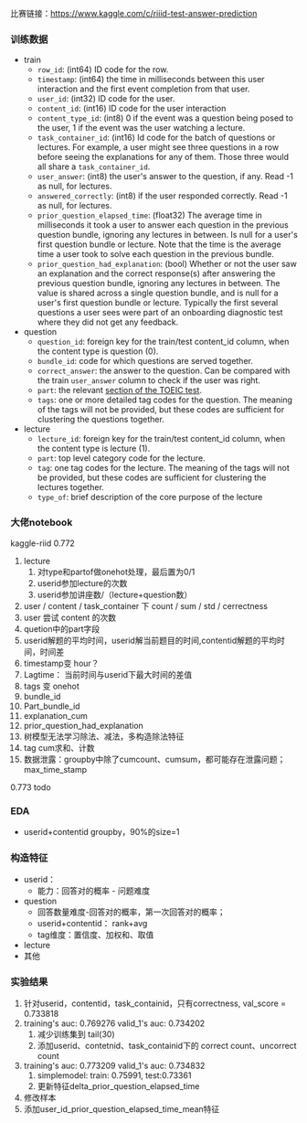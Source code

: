 比赛链接：https://www.kaggle.com/c/riiid-test-answer-prediction

### 训练数据

+ train
  + `row_id`: (int64) ID code for the row.
  + `timestamp`: (int64) the time in milliseconds between this user interaction and the first event completion from that user.
  + `user_id`: (int32) ID code for the user.
  + `content_id`: (int16) ID code for the user interaction
  + `content_type_id`: (int8) 0 if the event was a question being posed to the user, 1 if the event was the user watching a lecture.
  + `task_container_id`: (int16) Id code for the batch of questions or lectures. For example, a user might see three questions in a row before seeing the explanations for any of them. Those three would all share a `task_container_id`.
  + `user_answer`: (int8) the user's answer to the question, if any. Read -1 as null, for lectures.
  + `answered_correctly`: (int8) if the user responded correctly. Read -1 as null, for lectures.
  + `prior_question_elapsed_time`: (float32) The average time in milliseconds it took a user to answer each question in the previous question bundle, ignoring any lectures in between. Is null for a user's first question bundle or lecture. Note that the time is the average time a user took to solve each question in the previous bundle.
  + `prior_question_had_explanation`: (bool) Whether or not the user saw an explanation and the correct response(s) after answering the previous question bundle, ignoring any lectures in between. The value is shared across a single question bundle, and is null for a user's first question bundle or lecture. Typically the first several questions a user sees were part of an onboarding diagnostic test where they did not get any feedback.
+ question
  + `question_id`: foreign key for the train/test content_id column, when the content type is question (0).
  + `bundle_id`: code for which questions are served together.
  + `correct_answer`: the answer to the question. Can be compared with the train `user_answer` column to check if the user was right.
  + `part`: the relevant [section of the TOEIC test](https://www.iibc-global.org/english/toeic/test/lr/about/format.html).
  + `tags`: one or more detailed tag codes for the question. The meaning of the tags will not be provided, but these codes are sufficient for clustering the questions together.
+ lecture
  + `lecture_id`: foreign key for the train/test content_id column, when the content type is lecture (1).
  + `part`: top level category code for the lecture. 
  + `tag`: one tag codes for the lecture. The meaning of the tags will not be provided, but these codes are sufficient for clustering the lectures together.
  + `type_of`: brief description of the core purpose of the lecture

### 大佬notebook

kaggle-riid 0.772

1. lecture
   1. 对type和partof做onehot处理，最后置为0/1
   2. userid参加lecture的次数
   3. userid参加讲座数/（lecture+question数）
2. user / content / task_container  下 count / sum / std / cerrectness
3. user 尝试 content 的次数
4. quetion中的part字段
5. userid解题的平均时间，userid解当前题目的时间,contentid解题的平均时间，时间差
6. timestamp变 hour？
7. Lagtime： 当前时间与userid下最大时间的差值
8. tags 变 onehot
9. bundle_id
10. Part_bundle_id
11. explanation_cum
12. prior_question_had_explanation
13. 树模型无法学习除法、减法，多构造除法特征
14. tag cum求和、计数
15. 数据泄露：groupby中除了cumcount、cumsum，都可能存在泄露问题；max_time_stamp



0.773 todo



### EDA 

+ userid+contentid groupby，90%的size=1

### 构造特征

+ userid：
  + 能力：回答对的概率 - 问题难度
+ question
  + 回答数量难度-回答对的概率，第一次回答对的概率；
  + userid+contentid： rank+avg
  + tag维度：置信度、加权和、取值
+ lecture
+ 其他



### 实验结果

1. 针对userid，contentid，task_containid，只有correctness, val_score = 0.733818
2. training's auc: 0.769276    valid_1's auc: 0.734202
   1. 减少训练集到 tail(30)
   2. 添加userid、contetnid、task_containid下的 correct count、uncorrect count
3. training's auc: 0.773209	valid_1's auc: 0.734832
   1. simplemodel: train: 0.75991, test:0.73361
   2. 更新特征delta_prior_question_elapsed_time
4. 修改样本
5. 添加user_id_prior_question_elapsed_time_mean特征